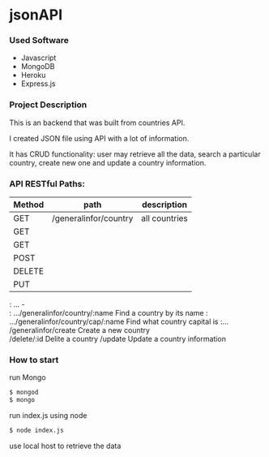 # jsonAPI


### Used Software

  - Javascript
  - MongoDB
  - Heroku
  - Express.js
 

 ### Project Description

This is an backend that was built from countries API. 

I created JSON file using API with a lot of information.

It has CRUD functionality: user may retrieve all the data, search a particular country,  create new one and update a country information.


### API RESTful Paths:

| Method  | path  | description  |
|---|---|---|
| GET  | /generalinfor/country  |  all countries  |
| GET  |   |   |
| GET |   |   |
|  POST |   |   |
|  DELETE |   |   |
| PUT |   |   

: ... - 	
:	.../generalinfor/country/:name	Find a country by its name
: 	.../generalinfor/country/cap/:name	Find what country capital is
:...	/generalinfor/create	Create a new country	
	/delete/:id	Delite a country
	/update	Update a country information

### How to start

run Mongo

```sh
$ mongod
$ mongo
```
run index.js using node

```sh
$ node index.js
```
use local host to retrieve the data

